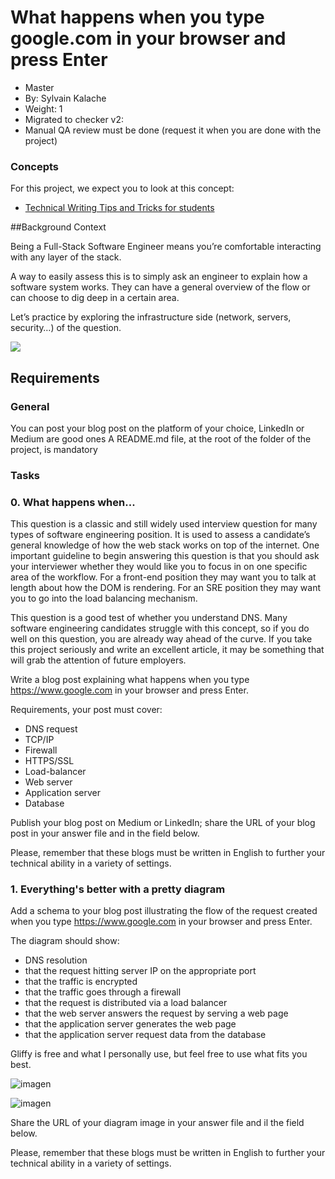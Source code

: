 # What happens when you type google.com in your browser and press Enter
 * Master
 * By: Sylvain Kalache
 * Weight: 1
 * Migrated to checker v2: 
 * Manual QA review must be done (request it when you are done with the project)


### Concepts

For this project, we expect you to look at this concept:

* [Technical Writing Tips and Tricks for students](https://intranet.hbtn.io/concepts/816)

##Background Context

Being a Full-Stack Software Engineer means you’re comfortable interacting with any layer of the stack.

A way to easily assess this is to simply ask an engineer to explain how a software system works. They can have a general overview of the flow or can choose to dig deep in a certain area.

Let’s practice by exploring the infrastructure side (network, servers, security…) of the question.

![](https://s3.eu-west-3.amazonaws.com/hbtn.intranet.project.files/holbertonschool-sysadmin_devops/298/aJPw3mw.jpg) 


## Requirements
### General

You can post your blog post on the platform of your choice, LinkedIn or Medium are good ones
A README.md file, at the root of the folder of the project, is mandatory

### Tasks

### 0. What happens when...

This question is a classic and still widely used interview question for many types of software engineering position. It is used to assess a candidate’s general knowledge of how the web stack works on top of the internet. One important guideline to begin answering this question is that you should ask your interviewer whether they would like you to focus in on one specific area of the workflow. For a front-end position they may want you to talk at length about how the DOM is rendering. For an SRE position they may want you to go into the load balancing mechanism.

This question is a good test of whether you understand DNS. Many software engineering candidates struggle with this concept, so if you do well on this question, you are already way ahead of the curve. If you take this project seriously and write an excellent article, it may be something that will grab the attention of future employers.

Write a blog post explaining what happens when you type https://www.google.com in your browser and press Enter.

Requirements, your post must cover:

* DNS request
* TCP/IP
* Firewall
* HTTPS/SSL
* Load-balancer
* Web server
* Application server
* Database

Publish your blog post on Medium or LinkedIn; share the URL of your blog post in your answer file and in the field below.

Please, remember that these blogs must be written in English to further your technical ability in a variety of settings.


### 1. Everything's better with a pretty diagram

Add a schema to your blog post illustrating the flow of the request created when you type https://www.google.com in your browser and press Enter.

The diagram should show:

* DNS resolution
* that the request hitting server IP on the appropriate port
* that the traffic is encrypted
* that the traffic goes through a firewall
* that the request is distributed via a load balancer
* that the web server answers the request by serving a web page
* that the application server generates the web page
* that the application server request data from the database

Gliffy is free and what I personally use, but feel free to use what fits you best.

![imagen](https://i.imgur.com/i9ivkdo.png)



![imagen](https://i.imgur.com/R8R3sqC.png)

Share the URL of your diagram image in your answer file and il the field below.

Please, remember that these blogs must be written in English to further your technical ability in a variety of settings.